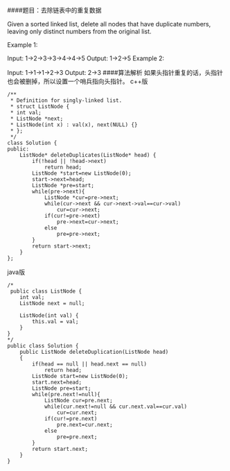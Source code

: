 ####题目：去除链表中的重复数据

Given a sorted linked list, delete all nodes that have duplicate numbers, leaving only distinct numbers from the original list.

Example 1:

Input: 1->2->3->3->4->4->5
Output: 1->2->5
Example 2:

Input: 1->1->1->2->3
Output: 2->3
####算法解析
如果头指针重复的话，头指针也会被删掉，所以设置一个哨兵指向头指针。
c++版
```
/**
 * Definition for singly-linked list.
 * struct ListNode {
 * int val;
 * ListNode *next;
 * ListNode(int x) : val(x), next(NULL) {}
 * };
 */
class Solution {
public:
    ListNode* deleteDuplicates(ListNode* head) {
        if(!head || !head->next)
            return head;
        ListNode *start=new ListNode(0);
        start->next=head;
        ListNode *pre=start;
        while(pre->next){
            ListNode *cur=pre->next;
            while(cur->next && cur->next->val==cur->val)
                cur=cur->next;
            if(cur!=pre->next)
                pre->next=cur->next;
            else
                pre=pre->next;
        }
        return start->next;
    }
};
```
java版
```
/*
 public class ListNode {
    int val;
    ListNode next = null;

    ListNode(int val) {
        this.val = val;
    }
}
*/
public class Solution {
    public ListNode deleteDuplication(ListNode head)
    {
        if(head == null || head.next == null)
            return head;
        ListNode start=new ListNode(0);
        start.next=head;
        ListNode pre=start;
        while(pre.next!=null){
            ListNode cur=pre.next;
            while(cur.next!=null && cur.next.val==cur.val)
                cur=cur.next;
            if(cur!=pre.next)
                pre.next=cur.next;
            else
                pre=pre.next;
        }
        return start.next;
    }
}
```
